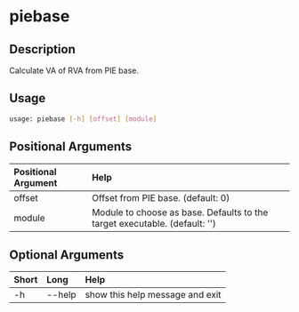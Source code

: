 <!-- THIS PART OF THIS FILE IS AUTOGENERATED. DO NOT MODIFY IT. See scripts/generate_docs.sh -->




# piebase

## Description


Calculate VA of RVA from PIE base.
## Usage


```bash
usage: piebase [-h] [offset] [module]

```
## Positional Arguments

|Positional Argument|Help|
| :--- | :--- |
|offset|Offset from PIE base. (default: 0)|
|module|Module to choose as base. Defaults to the target executable. (default: '')|

## Optional Arguments

|Short|Long|Help|
| :--- | :--- | :--- |
|-h|--help|show this help message and exit|

<!-- END OF AUTOGENERATED PART. Do not modify this line or the line below, they mark the end of the auto-generated part of the file. If you want to extend the documentation in a way which cannot easily be done by adding to the command help description, write below the following line. -->
<!-- ------------\>8---- ----\>8---- ----\>8------------ -->

